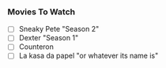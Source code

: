 ### Movies To Watch

- [ ] Sneaky Pete "Season 2" 
- [ ] Dexter "Season 1"
- [ ] Counteron
- [ ] La kasa da papel "or whatever its name is"
